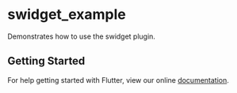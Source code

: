 # swidget_example

Demonstrates how to use the swidget plugin.

## Getting Started

For help getting started with Flutter, view our online
[documentation](https://flutter.io/).
